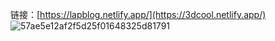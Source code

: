 链接：[https://lapblog.netlify.app/](https://3dcool.netlify.app/)
![57ae5e12af2f5d25f01648325d81791](https://github.com/user-attachments/assets/7adef132-bb63-4356-ae27-3393f427a8ee)
